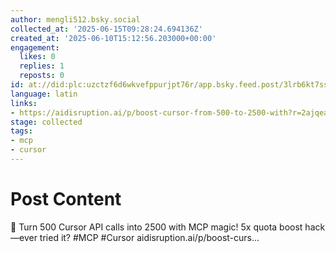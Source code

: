 ```yaml
---
author: mengli512.bsky.social
collected_at: '2025-06-15T09:28:24.694136Z'
created_at: '2025-06-10T15:12:56.203000+00:00'
engagement:
  likes: 0
  replies: 1
  reposts: 0
id: at://did:plc:uzctzf6d6wkvefppurjpt76r/app.bsky.feed.post/3lrb6kt7ssk2z
language: latin
links:
- https://aidisruption.ai/p/boost-cursor-from-500-to-2500-with?r=2ajqea&utm_campaign=post&utm_medium=web&showWelcomeOnShare=false
stage: collected
tags:
- mcp
- cursor
---
```


# Post Content

🚀 Turn 500 Cursor API calls into 2500 with MCP magic! 5x quota boost hack—ever tried it?
#MCP #Cursor
aidisruption.ai/p/boost-curs...